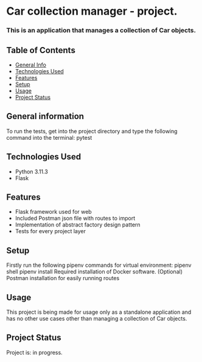 # Car collection manager - project.
### This is an application that manages a collection of Car objects.


## Table of Contents
* [General Info](#general-information)
* [Technologies Used](#technologies-used)
* [Features](#features)
* [Setup](#setup)
* [Usage](#usage)
* [Project Status](#project-status)


## General information
To run the tests, get into the project directory 
and type the following command into the terminal: pytest


## Technologies Used
- Python 3.11.3
- Flask

## Features
- Flask framework used for web
- Included Postman json file with routes to import
- Implementation of abstract factory design pattern
- Tests for every project layer

## Setup
Firstly run the following pipenv commands for virtual environment:
pipenv shell
pipenv install
Required installation of Docker software.
(Optional) Postman installation for easily running routes

## Usage
This project is being made for usage only as a standalone application 
and has no other use cases other than managing  a collection of
Car objects.


## Project Status
Project is: in progress.

